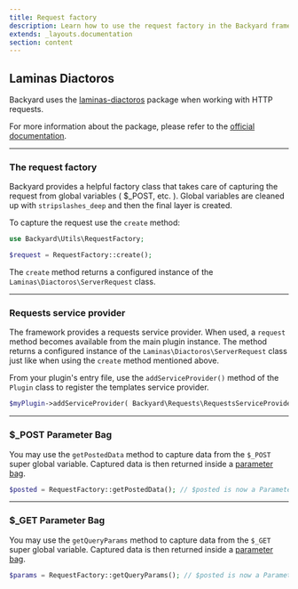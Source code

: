 ```yaml
---
title: Request factory
description: Learn how to use the request factory in the Backyard framework for WordPress.
extends: _layouts.documentation
section: content
---
```


## Laminas Diactoros

Backyard uses the [laminas-diactoros](https://docs.laminas.dev/laminas-diactoros/) package when working with HTTP requests.

For more information about the package, please refer to the [official documentation](https://docs.laminas.dev/laminas-diactoros/).

<hr>

### The request factory

Backyard provides a helpful factory class that takes care of capturing the request from global variables ( $_POST, etc. ). Global variables are cleaned up with `stripslashes_deep` and then the final layer is created.

To capture the request use the `create` method:

```php
use Backyard\Utils\RequestFactory;

$request = RequestFactory::create();
```

The `create` method returns a configured instance of the `Laminas\Diactoros\ServerRequest` class.

<hr>

### Requests service provider

The framework provides a requests service provider. When used, a `request` method becomes available from the main plugin instance. The method returns a configured instance of the `Laminas\Diactoros\ServerRequest` class just like when using the `create` method mentioned above.

From your plugin's entry file, use the `addServiceProvider()` method of the `Plugin` class to register the templates service provider.

```php
$myPlugin->addServiceProvider( Backyard\Requests\RequestsServiceProvider::class );
```

<hr>

### $_POST Parameter Bag

You may use the `getPostedData` method to capture data from the `$_POST` super global variable. Captured data is then returned inside a [parameter bag](docs/parameter-bag/).

```php
$posted = RequestFactory::getPostedData(); // $posted is now a ParameterBag
```

<hr>

### $_GET Parameter Bag

You may use the `getQueryParams` method to capture data from the `$_GET` super global variable. Captured data is then returned inside a [parameter bag](docs/parameter-bag/).

```php
$params = RequestFactory::getQueryParams(); // $posted is now a ParameterBag
```
